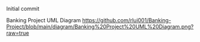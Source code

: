 Initial commit

Banking Project UML Diagram
https://github.com/rlui001/Banking-Project/blob/main/diagram/Banking%20Project%20UML%20Diagram.png?raw=true
